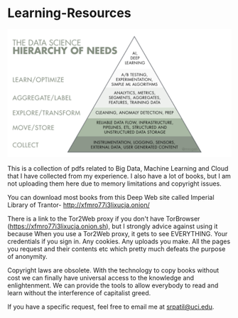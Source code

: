 # Learning-Resources

![alt text](./Images/Data_Heirarchy.png)

This is a collection of pdfs related to Big Data, Machine Learning and Cloud that I have collected from my experience. I also have a lot of books, but I am not uploading them here due to memory limitations and copyright issues.

You can download most books from this Deep Web site called Imperial Library of Trantor- http://xfmro77i3lixucja.onion/

There is a link to the Tor2Web proxy if you don't have TorBrowser (https://xfmro77i3lixucja.onion.sh), but I strongly advice against using it because When you use a Tor2Web proxy, it gets to see EVERYTHING. Your credentials if you sign in. Any cookies. Any uploads you make. All the pages you request and their contents etc which pretty much defeats the purpose of anonymity. 

Copyright laws are obsolete. With the technology to copy books without cost we can finally have universal access to the knowledge and enlightenment. We can provide the tools to allow everybody to read and learn without the interference of capitalist greed. 

If you have a specific request, feel free to email me at srpatil@uci.edu.

